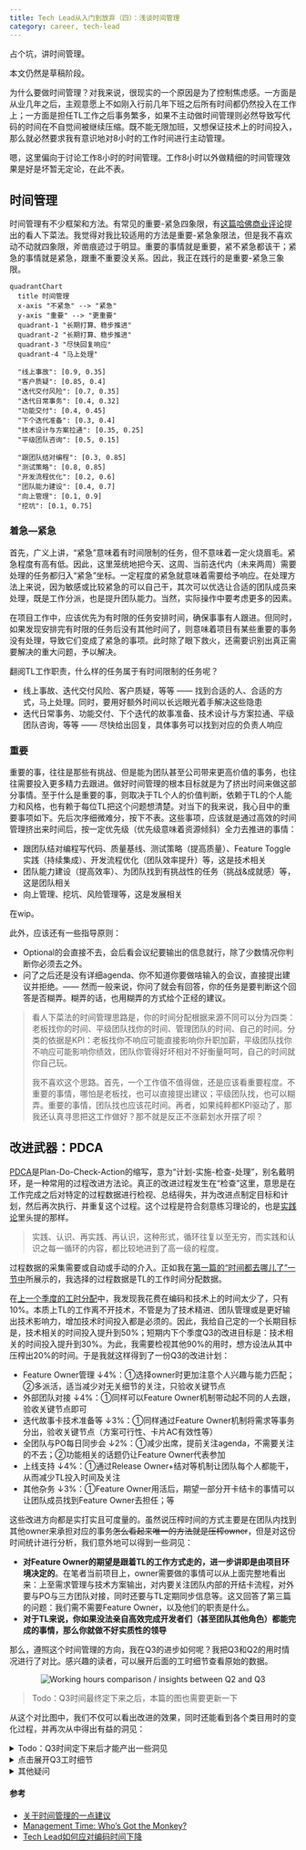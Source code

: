```yaml
---
title: Tech Lead从入门到放弃（四）：浅谈时间管理
category: career, tech-lead
---
```


占个坑，讲时间管理。

<Summary WIP>本文仍然是草稿阶段。

为什么要做时间管理？对我来说，很现实的一个原因是为了控制焦虑感。一方面是从业几年之后，主观意愿上不如刚入行前几年下班之后所有时间都仍然投入在工作上；一方面是担任TL工作之后事务繁多，如果不主动做时间管理则必然导致写代码的时间在不自觉间被继续压缩。既不能无限加班，又想保证技术上的时间投入，那么就必然要求我有意识地对8小时的工作时间进行主动管理。

嗯，这里偏向于讨论工作8小时的时间管理。工作8小时以外做精细的时间管理效果是好是坏暂无定论，在此不表。

## 时间管理

时间管理有不少框架和方法。有常见的重要-紧急四象限，有[这篇哈佛商业评论][Who's got the monkey]提出的看人下菜法。我觉得对我比较适用的方法是重要-紧急象限法，但是我不喜欢动不动就四象限，斧凿痕迹过于明显。重要的事情就是重要，紧不紧急都该干；紧急的事情就是紧急，跟重不重要没关系。因此，我正在践行的是重要-紧急三象限。

```mermaid
quadrantChart
  title 时间管理
  x-axis "不紧急" --> "紧急"
  y-axis "重要" --> "更重要"
  quadrant-1 "长期打算、稳步推进"
  quadrant-2 "长期打算、稳步推进"
  quadrant-3 "尽快回复响应"
  quadrant-4 "马上处理"
  
  "线上事故": [0.9, 0.35]
  "客户质疑": [0.85, 0.4]
  "迭代交付风险": [0.7, 0.35]
  "迭代日常事务": [0.4, 0.32]
  "功能交付": [0.4, 0.45]
  "下个迭代准备": [0.3, 0.4]
  "技术设计与方案拉通": [0.35, 0.25]
  "平级团队咨询": [0.5, 0.15]

  "跟团队结对编程": [0.3, 0.85]
  "测试策略": [0.8, 0.85]
  "开发流程优化": [0.2, 0.6]
  "团队能力建设": [0.4, 0.7]
  "向上管理": [0.1, 0.9]
  "挖坑": [0.1, 0.75]
```

### 着急—紧急

首先，广义上讲，“紧急”意味着有时间限制的任务，但不意味着一定火烧眉毛。紧急程度有高有低。因此，这里笼统地把今天、这周、当前迭代内（未来两周）需要处理的任务都归入“紧急”坐标。一定程度的紧急就意味着需要给予响应。在处理方法上来说，因为敏感或比较紧急的可以自己干，其次可以优选让合适的团队成员来处理，既是工作分派，也是提升团队能力。当然，实际操作中要考虑更多的因素。

在项目工作中，应该优先为有时限的任务安排时间，确保事事有人跟进。但同时，如果发现安排完有时限的任务后没有其他时间了，则意味着项目有某些重要的事务没有处理，导致它们变成了紧急的事项。此时除了眼下救火，还需要识别出真正需要解决的重大问题，予以解决。

翻阅TL工作职责，什么样的任务属于有时间限制的任务呢？

* 线上事故、迭代交付风险、客户质疑，等等 —— 找到合适的人、合适的方式，马上处理。同时，要用好额外时间以长远眼光着手解决这些隐患
* 迭代日常事务、功能交付、下个迭代的故事准备、技术设计与方案拉通、平级团队咨询，等等 —— 尽快给出回复，具体事务可以找到对应的负责人响应

### 重要

重要的事，往往是那些有挑战、但是能为团队甚至公司带来更高价值的事务，也往往需要投入更多精力去跟进。做好时间管理的根本目标就是为了挤出时间来做这部分事情。至于什么是重要的事，则取决于TL个人的价值判断，依赖于TL的个人能力和风格，也有赖于每位TL把这个问题想清楚。对当下的我来说，我心目中的重要事项如下。先后次序细微难分，按下不表。这些事项，应该就是通过高效的时间管理挤出来时间后，按一定优先级（优先级意味着资源倾斜）全力去推进的事情：

* 跟团队结对编程写代码、质量基线、测试策略（提高质量）、Feature Toggle实践（持续集成）、开发流程优化（团队效率提升）等，这是技术相关
* 团队能力建设（提高效率）、为团队找到有挑战性的任务（挑战&成就感）等，这是团队相关
* 向上管理、挖坑、风险管理等，这是发展相关

在wip。

此外，应该还有一些指导原则：
* Optional的会直接不去，会后看会议纪要输出的信息就行，除了少数情况你判断你必须去之外。
* 问了之后还是没有详细agenda、你不知道你要做啥输入的会议，直接提出建议并拒绝。—— 然而一般来说，你问了就会有回答，你的任务是要判断这个回答是否糊弄。糊弄的话，也用糊弄的方式给个正经的建议。

> 看人下菜法的时间管理思路是，你的时间分配根据来源不同可以分为四类：老板找你的时间、平级团队找你的时间、管理团队的时间、自己的时间。分类的依据是KPI：老板找你不响应可能直接影响你升职加薪，平级团队找你不响应可能影响你绩效，团队你管得好坏相对不好衡量呵呵，自己的时间就你自己玩。
> 
> 我不喜欢这个思路。首先，一个工作值不值得做，还是应该看重要程度。不重要的事情，哪怕是老板找，也可以直接提出建议；平级团队找，也可以糊弄。重要的事情，团队找也应该花时间。再者，如果纯粹都KPI驱动了，那我还认真寻思把这工作做好？那不就是反正不涨薪划水开摆了呗？

## 改进武器：PDCA

[PDCA][pdca]是Plan-Do-Check-Action的缩写，意为“计划-实施-检查-处理”，别名戴明环，是一种常用的过程改进方法论。真正的改进过程发生在“检查”这里，意思是在工作完成之后对特定的过程数据进行检视、总结得失，并为改进点制定目标和计划，然后再次执行、并重复这个过程。这个过程是符合刻意练习理论的，也是[实践论][]里头提的那样。

> 实践、认识、再实践、再认识，这种形式，循环往复以至无穷，而实践和认识之每一循环的内容，都比较地进到了高一级的程度。

过程数据的采集需要或自动或手动的介入。正如我在[第一篇的“时间都去哪儿了”一节中][My Tech Lead journey I]所展示的，我选择的过程数据是TL的工作时间分配数据。

在[上一个季度的工时分配][My Tech Lead journey I]中，我发现我花费在编码和技术上的时间太少了，只有10%。本质上TL的工作离不开技术，不管是为了技术精进、团队管理或是更好输出技术影响力，增加技术时间投入都是必须的。因此，我给自己定的一个长期目标是，技术相关的时间投入提升到50%；短期内下个季度Q3的改进目标是：技术相关的时间投入提升到30%。为此，我需要检视其他90%的用时，想方设法从其中压榨出20%的时间。于是我就这样得到了一份Q3的改进计划：

* Feature Owner管理 ↓4%：①选择owner时更加注意个人兴趣与能力匹配；②多派活，适当减少对无关细节的关注，只验收关键节点
* 外部团队对接 ↓4%：①同样可以Feature Owner机制带动起不同的人去跟，验收关键节点即可
* 迭代故事卡技术准备等 ↓3%：①同样通过Feature Owner机制将需求等事务分出，验收关键节点（方案可行性、卡片AC有效性等）
* 全团队与PO每日同步会 ↓2%：①减少出席，提前关注agenda，不需要关注的不去；②功能相关的话题仍让Feature Owner代表参加
* 上线支持 ↓4%：①通过Release Owner+结对等机制让团队每个人都能干，从而减少TL投入时间及关注
* 其他杂务 ↓3%：①Feature Owner用活后，期望一部分开卡结卡的事情可以让团队成员找到Feature Owner去担任；等

这些改进方向都是实打实且可度量的。虽然说压榨时间的方式主要是在团队内找到其他owner来承担对应的事务~~怎么看起来唯一的方法就是压榨owner~~，但是对这份时间统计进行分析，我们意外地可以得到一些洞见：

* **对Feature Owner的期望是跟着TL的工作方式走的，进一步讲即是由项目环境决定的**。在笔者当前项目上，owner需要做的事情可以从上面完整地看出来：上至需求管理与技术方案输出，对内要关注团队内部的开结卡流程，对外要与PO与三方团队对接，同时还要与TL定期同步信息等。这又回答了第三篇的问题：我们需不需要Feature Owner，以及他们的职责是什么。
* **对于TL来说，你如果没法亲自高效完成开发者们（甚至团队其他角色）都能完成的事情，那么你就做不好实质性的领导**

那么，遵照这个时间管理的方向，我在Q3的进步如何呢？我把Q3和Q2的用时情况进行了对比。感兴趣的读者，可以展开后面的工时细节查看原始的数据。

<p align="center">
  <img
    src="https://cdn.jsdelivr.net/gh/EthanLin-TWer/blog@gh-pages/_images/2023-08-05-working-hours-and-focus-refinement.png"
    alt="Working hours comparison / insights between Q2 and Q3"
  />
</p>

> Todo：Q3时间最终定下来之后，本篇的图也需要更新一下

从这个对比图中，我们不仅可以看出改进的效果，同时还能看到各个类目用时的变化过程，并再次从中得出有益的洞见：

<details>
  <summary>Todo：Q3时间定下来后才能产出一些洞见</summary>

* 技术相关的事情从原来的10%→到14%了。确实是在改进中的，但是改进的速度并没有想象中那么多、那么快。
* 外部团队对接、全团队与PO每日同步会、迭代故事卡技术准备、Feature Owner这几个类目都是达到了效果的，一共砍出来12%的时间
* 为啥这12%只有4%落到了技术相关事务上呢？主要是因为Q3是团队第一次上生产环境，安全测试有很多问题要跟进，然后团队是第一次上线缺乏经验、有很多会议要协调，这两个部分分别增加了6%、10%的时间占用。读者如果对数字有所敏感，就应该知道任何超过10%的时间都意味着一段时间的密集投入
* WIP 你会发现你想争取20%的时间移交到技术侧，那么必然是这里出4%，那里出2%，翻译一下，就是每个月从一个类目时间里提高2-4个小时的时间效率的事情，所以，不要看不起30分钟粒度的效率提升。看似微不足道的数字里头（2%这样的改进），其实包含了许多实打实的改进。这个视角看数据更有敬畏感，很有意思。
* WIP 由于TL的工作时间粒度往往是以25分钟作为单位的，你不记录时间，就很难精确知道究竟是哪些地方用时多了，也很难做出基于数据的改进。当然了，定性地确定改进方向行不行呢？
* 几个改进方向：过度关注细节、事务不熟悉导致用时增加 -> 加强学习、效率不高导致用时增加 -> 刻意练习。

### 过度关注细节

### 事务不熟悉

* 补充武器库，不熟悉的就要学，比如第二篇的技术地图
* 邮件、IM聊天沟通：请见下篇，沟通的技巧，如何又快又好地沟通到位

### 效率不高

* 快捷键：Dev时期的基本技巧。刻意练习

</details>

<details>
  <summary>点击展开Q3工时细节</summary>

```mermaid
%%{init: {"pie": {"textPosition": 0.5, "useWidth": 960}, "themeVariables": {"pieOuterStrokeWidth": "3px"}} }%%
pie showData title TL working hours - High Level
  "团队事务": 88
  "外部团队对接": 82.75
  "技术决策": 32.5
  "Feature Owner管理": 20.25
  "其他：U内事务/人员发展": 6.25
```

```mermaid
%%{init: {"pie": {"textPosition": 0.5, "useWidth": 1260}, "themeVariables": {"pieOuterStrokeWidth": "3px"}} }%%
pie showData title TL working hours - Breaking Down
  "外部团队对接-敏捷团队内SM/BA/PO/QA": 9.5
  "外部团队对接-技术线直属上级SA": 9.5
  "外部团队对接-技术线架构办Platform": 5.5
  "外部团队对接-平级团队": 2.25
  "外部团队对接-三方依赖团队": 3.75
  "外部团队对接-NFR：安全测试、性能测试等": 18.5
  "外部团队对接-上线准备/协调等": 12
  "外部团队对接-项目CLT会议/项目治理等": 7.5
  "外部团队对接-其他（回邮件/聊天等）": 14.25
  
  "团队事务-会议-Agile敏捷三大会": 22.75
  "团队事务-会议-技术治理大会": 2.5
  "团队事务-会议-异地Scrum全团队Standup": 7
  "团队事务-会议-SAFE PI计划会": 6
  "团队事务-迭代故事卡技术准备/技术债管理": 12.25
  "团队事务-上线支持": 22.25
  "团队事务-其他（支持开卡结卡、Bugbash等）": 15.25

  "Feature Owner管理": 20.25

  "技术决策-写代码/结对编程": 5.75
  "技术决策-Code Review/方案讨论/糊方案图": 26.75

  "其他：U内事务/人员发展": 6.25
```
</details>

<details>
  <summary>其他疑问</summary>

* 习惯性分配工作，那么TL究竟干哪些活？
* 如何管理自己的时间？没有学习技术或编码的时间、担心降低自己的长期竞争力怎么办？
  * 为何一定要写代码？只有做一个story，只能感受到全流程、架构和测试策略是否适用；没有调查就没有发言权；切实了解团队能力和代码质量；
  * 写什么样的代码？项目的架构代码、底层核心代码（少有这样的核心）（前两者一般在项目启动前期有机会写）、故事全流程代码、小巧无依赖的Story、想学习技术栈的Story等；
  * TL写代码时间减少，如何保持技术输出？掌握新技术直到足以使你保持技术判断力的程度（方案选择标准是什么、CR建议针对性、问题定位、能做工作量评估）、保持技术关注度（以能达到选用不同的技术栈完成不同的项目）以提升技术见识和品位，做出必要的技术创新
  * 如何挤出时间来？世纪难题。加班，使自己的学习方向与项目方向一致，则加班=学习精进；
* 那些牛逼的人需要管理时间吗？他们一天24小时都是如何度过的？
  
</details>

#### 参考

* [关于时间管理的一点建议][关于时间管理的一点建议]
* [Management Time: Who’s Got the Monkey?][Who's got the monkey]
* [Tech Lead如何应对编码时间下降](https://zhuanlan.zhihu.com/p/518921041)

[实践论]: https://www.mzfxw.com/e/action/ShowInfo.php?classid=6&id=92362
[pdca]: https://zh.wikipedia.org/wiki/Special:Search/pdca
[toggl]: https://toggl.com
[My Tech Lead journey I]: https://ethan.thoughtworkers.me/#/post/2023-08-01-my-tech-lead-journey-i
[关于时间管理的一点建议]: https://juejin.cn/post/7225941608225652773
[Who's got the monkey]: https://hbr.org/1999/11/management-time-whos-got-the-monkey
